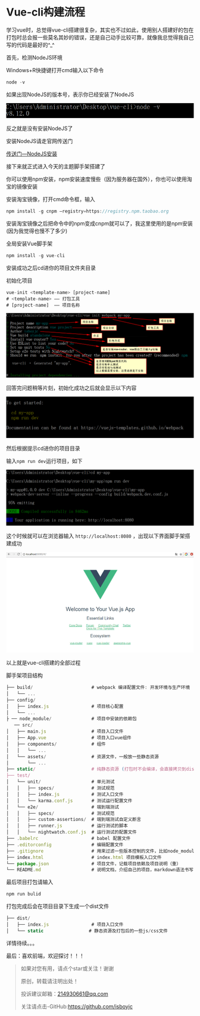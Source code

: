# Vue-cli构建流程



学习vue时，总觉得vue-cli搭建很复杂，其实也不过如此，使用别人搭建好的包在打包时总会报一些莫名其妙的错误，还是自己动手比较可靠，就像我总觉得我自己写的代码是最好的\^_^



首先，检测NodeJS环境

Windows+R快捷键打开cmd输入以下命令

```js
node -v
```

如果出现NodeJS的版本号，表示你已经安装了NodeJS

![](../img/01.PNG)

反之就是没有安装NodeJS了

安装NodeJS请走官网传送门

[传送门—NodeJS安装](https://nodejs.org/zh-cn/)

接下来就正式进入今天的主题脚手架搭建了

你可以使用npm安装，npm安装速度慢些（因为服务器在国外），你也可以使用淘宝的镜像安装 

安装淘宝镜像，打开cmd命令框，输入

```js
npm install -g cnpm –registry=https://registry.npm.taobao.org 
```

安装淘宝镜像之后把命令中的npm变成cnpm就可以了，我这里使用的是npm安装 (因为我觉得也慢不了多少)



全局安装Vue脚手架

```js
npm install -g vue-cli
```

安装成功之后cd进你的项目文件夹目录

初始化项目

```js
vue-init <template-name> [project-name]
# <template-name> —— 打包工具
# [project-name]  —— 项目名称 
```

![](../img/02.PNG)

回答完问题稍等片刻，初始化成功之后就会显示以下内容

![](../img/03.PNG)



然后根据提示cd进你的项目目录

输入`npm run dev`运行项目，如下

![](../img/04.PNG)



这个时候就可以在浏览器输入 `http://localhost:8080` ，出现以下界面脚手架搭建成功

![](../img/05.PNG)



以上就是vue-cli搭建的全部过程

脚手架项目结构

```js
├── build/                      # webpack 编译配置文件: 开发环境与生产环境
│   └── ...
├── config/                     
│   ├── index.js                # 项目核心配置
│   └── ...
├ ── node_module/               # 项目中安装的依赖包
   ── src/
│   ├── main.js                 # 项目入口文件
│   ├── App.vue                 # 项目入口vue组件
│   ├── components/             # 组件
│   │   └── ...
│   └── assets/                 # 资源文件，一般放一些静态资源
│       └── ...
├── static/                     # 纯静态资源 (打包时不会编译，会直接拷贝到dist/static/里面)
├── test/
│   └── unit/                   # 单元测试
│   │   ├── specs/              # 测试规范
│   │   ├── index.js            # 测试入口文件
│   │   └── karma.conf.js       # 测试运行配置文件
│   └── e2e/                    # 端到端测试
│   │   ├── specs/              # 测试规范
│   │   ├── custom-assertions/  # 端到端测试自定义断言
│   │   ├── runner.js           # 运行测试的脚本
│   │   └── nightwatch.conf.js  # 运行测试的配置文件
├── .babelrc                    # babel 配置文件
├── .editorconfig               # 编辑配置文件
├── .gitignore                  # 用来过滤一些版本控制的文件，比如node_modules文件夹 
├── index.html                  # index.html 项目模板入口文件
└── package.json                # 项目文件，记载项目依赖及项目说明（重） 
└── README.md                   # 说明文档，介绍自己的项目，markdown语法书写
```





最后项目打包请输入

```js
npm run bulid
```

打包完成后会在项目目录下生成一个dist文件

```js
├── dist/                     
│   ├── index.js                # 项目入口文件
│   └── static				   # 静态资源及打包后的一些js/css文件
```

详情待续。。。

最后：喜欢前端，欢迎探讨！！！ 

> 如果对您有用，请点个star或关注！谢谢
>
> 原创，转载请注明出处！
>
> 投诉建议邮箱：214930661@qq.com
>
> 关注请点击-GitHub:https://github.com/isboyjc



































